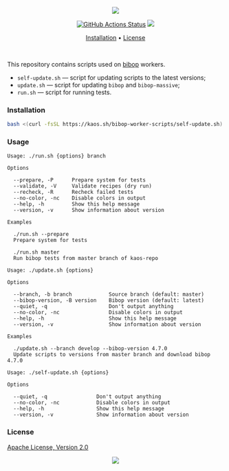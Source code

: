 <p align="center"><a href="#readme"><img src="https://gh.kaos.st/bibop-worker-scripts.svg"/></a></p>

<p align="center">
  <a href="https://github.com/essentialkaos/bibop-worker-scripts/actions"><img src="https://github.com/essentialkaos/bibop-worker-scripts/workflows/CI/badge.svg" alt="GitHub Actions Status" /></a>
  <a href="#license"><img src="https://gh.kaos.st/apache2.svg"></a>
</p>

<p align="center"><a href="#installation">Installation</a> • <a href="#license">License</a></p>

<br/>

This repository contains scripts used on [bibop](https://github.com/essentialkaos/bibop) workers.

- `self-update.sh` — script for updating scripts to the latest versions;
- `update.sh` — script for updating `bibop` and `bibop-massive`;
- `run.sh` — script for running tests.

### Installation

```bash
bash <(curl -fsSL https://kaos.sh/bibop-worker-scripts/self-update.sh) && ./bibop/update.sh

```

### Usage

```
Usage: ./run.sh {options} branch

Options

  --prepare, -P      Prepare system for tests
  --validate, -V     Validate recipes (dry run)
  --recheck, -R      Recheck failed tests
  --no-color, -nc    Disable colors in output
  --help, -h         Show this help message
  --version, -v      Show information about version

Examples

  ./run.sh --prepare
  Prepare system for tests

  ./run.sh master
  Run bibop tests from master branch of kaos-repo
```

```
Usage: ./update.sh {options}

Options

  --branch, -b branch            Source branch (default: master)
  --bibop-version, -B version    Bibop version (default: latest)
  --quiet, -q                    Don't output anything
  --no-color, -nc                Disable colors in output
  --help, -h                     Show this help message
  --version, -v                  Show information about version

Examples

  ./update.sh --branch develop --bibop-version 4.7.0
  Update scripts to versions from master branch and download bibop 4.7.0
```

```
Usage: ./self-update.sh {options}

Options

  --quiet, -q                Don't output anything
  --no-color, -nc            Disable colors in output
  --help, -h                 Show this help message
  --version, -v              Show information about version
```

### License

[Apache License, Version 2.0](https://www.apache.org/licenses/LICENSE-2.0)

<p align="center"><a href="https://essentialkaos.com"><img src="https://gh.kaos.st/ekgh.svg"/></a></p>
